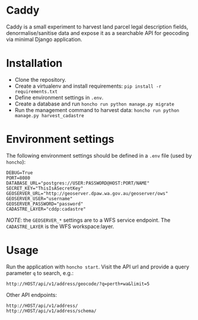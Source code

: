 # Caddy

Caddy is a small experiment to harvest land parcel legal description
fields, denormalise/sanitise data and expose it as a searchable API
for geocoding via minimal Django application.

# Installation

* Clone the repository.
* Create a virtualenv and install requirements: `pip install -r
  requirements.txt`
* Define environment settings in `.env`.
* Create a database and run `honcho run python manage.py migrate`
* Run the management command to harvest data: `honcho run python
  manage.py harvest_cadastre`

# Environment settings

The following environment settings should be defined in a `.env` file
(used by `honcho`):

    DEBUG=True
    PORT=8080
    DATABASE_URL="postgres://USER:PASSWORD@HOST:PORT/NAME"
    SECRET_KEY="ThisIsASecretKey"
    GEOSERVER_URL="http://geoserver.dpaw.wa.gov.au/geoserver/ows"
    GEOSERVER_USER="username"
    GEOSERVER_PASSWORD="password"
    CADASTRE_LAYER="cddp:cadastre"

*NOTE*: the `GEOSERVER_*` settings are to a WFS service endpoint. The
`CADASTRE_LAYER` is the WFS workspace:layer.

# Usage

Run the application with `honcho start`. Visit the API url and provide a
query parameter `q` to search, e.g.:

    http://HOST/api/v1/address/geocode/?q=perth+wa&limit=5

Other API endpoints:

    http://HOST/api/v1/address/
    http://HOST/api/v1/address/schema/

